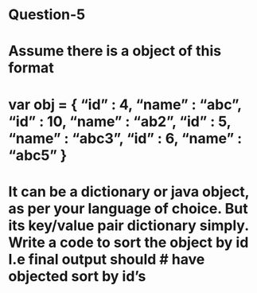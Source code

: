 # Question-5
# Assume there is a object of this format 
# var obj = {  “id” : 4, “name” : “abc”,  “id” : 10, “name” : “ab2”,  “id” : 5, “name” : “abc3”,  “id” : 6, “name” : “abc5” }
# It can be a dictionary or java object, as per your language of choice. But its key/value pair dictionary simply.  Write a code to sort the object by id  I.e final output should # have objected sort by id’s


<script>
   var obj = [
 {"id" : 4, "name" : "abc"},
 {"id" : 10, "name" : "ab2"},
 {"id" : 5, "name" : "abc3"},
 {"id" : 6, "name" : "abc5"},
];
const sorted=obj.sort(function(a,b){return (a.id-b.id)}) 
console.log(sorted);
</script>

